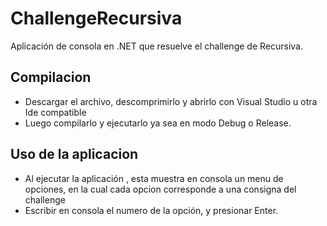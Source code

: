 # ChallengeRecursiva
Aplicación de consola en .NET que resuelve el challenge de Recursiva.

## Compilacion
* Descargar el archivo, descomprimirlo y abrirlo con Visual Studio u otra Ide compatible
* Luego compilarlo  y ejecutarlo ya sea en modo Debug o Release.

## Uso de la aplicacion
* Al ejecutar la aplicación , esta muestra en consola un menu de opciones, en la cual cada opcion corresponde a una consigna del challenge
* Escribir en consola el numero de la opción, y presionar Enter.


